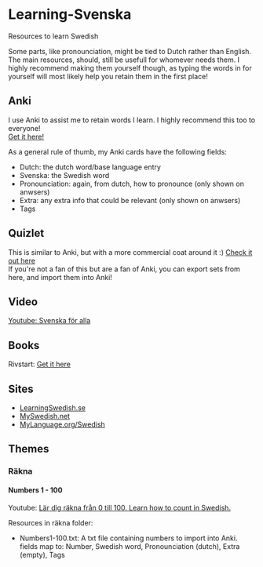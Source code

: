 # Learning-Svenska

Resources to learn Swedish

Some parts, like pronounciation, might be tied to Dutch rather than English. The main resources, should, still be usefull for whomever needs them. I highly recommend making them yourself though, as typing the words in for yourself will most likely help you retain them in the first place!

## Anki

I use Anki to assist me to retain words I learn. I highly recommend this too to everyone!  
[Get it here!](https://apps.ankiweb.net/  )

As a general rule of thumb, my Anki cards have the following fields:

- Dutch: the dutch word/base language entry
- Svenska: the Swedish word
- Pronounciation: again, from dutch, how to pronounce (only shown on anwsers)
- Extra: any extra info that could be relevant (only shown on anwsers)
- Tags

## Quizlet

This is similar to Anki, but with a more commercial coat around it :) [Check it out here](https://quizlet.com/)  
If you're not a fan of this but are a fan of Anki, you can export sets from here, and import them into Anki!

## Video

[Youtube: Svenska för alla](https://www.youtube.com/channel/UCDmNHpaB25AWvDO9DYZBdNQ)

## Books

Rivstart: [Get it here](https://www.nok.se/bocker-laromedel/laromedelsserier/rivstart/)

## Sites

- [LearningSwedish.se](https://learningswedish.se/)  
- [MySwedish.net](https://myswedish.net/)
- [MyLanguage.org/Swedish](http://mylanguages.org/learn_swedish.php)

## Themes

### Räkna

#### Numbers 1 - 100

Youtube: [Lär dig räkna från 0 till 100. Learn how to count in Swedish.](https://www.youtube.com/watch?v=mlhjbelhswM)

Resources in räkna folder:

- Numbers1-100.txt: A txt file containing numbers to import into Anki. fields map to: Number, Swedish word, Pronounciation (dutch), Extra (empty), Tags
